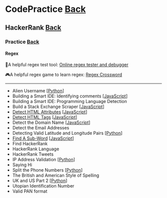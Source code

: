 # CodePractice [Back](https://blog.fish-404.icu/CodePractice/)

## HackerRank [Back](https://blog.fish-404.icu/CodePractice/HackerRank/)

### Practice [Back](https://blog.fish-404.icu/CodePractice/HackerRank/Practice/)

#### Regex 

📐A helpful regex test tool: [Online regex tester and debugger](https://regex101.com/) 

🎮A helpful regex game to learn regex: [Regex Crossword](https://regexcrossword.com/)

---
* Alien Username [[Python](https://github.com/fish-404/CodePractice/blob/main/HackerRank/Practice/Regex/Alien%20Username/Alien%20Username.py)]
* Building a Smart IDE: Identifying comments [[JavaScript](https://github.com/fish-404/CodePractice/blob/main/HackerRank/Practice/Regex/Building%20a%20Smart%20IDE:%20Identifying%20comments/identifyingComments.js)]
* Building a Smart IDE: Programming Language Detection
* Build a Stack Exchange Scraper [[JavaScript](https://github.com/fish-404/CodePractice/blob/main/HackerRank/Practice/Regex/Build%20a%20Stack%20Exchange%20Scraper/Build%20a%20Stack%20Exchange%20Scraper.js)]
* [Detect HTML Attributes](https://blog.fish-404.icu/CodePractice/HackerRank/Practice/Regex/Detect%20HTML%20Attributes/) [[JavaScript](https://github.com/fish-404/CodePractice/blob/main/HackerRank/Practice/Regex/Detect%20HTML%20Attributes/Detect%20HTML%20Attributes.js)]
* [Detect HTML Tags](https://blog.fish-404.icu/CodePractice/HackerRank/Practice/Regex/Detect%20HTML%20Tags/) [[JavaScript](https://github.com/fish-404/CodePractice/blob/main/HackerRank/Practice/Regex/Detect%20HTML%20Tags/Detect%20HTML%20Tags.js)]
* Detect the Domain Name [[JavaScript](https://github.com/fish-404/CodePractice/blob/main/HackerRank/Practice/Regex/Detect%20the%20Domain%20Name/Detect%20the%20Domain%20Name.js)]
* Detect the Email Addresses
* Detecting Valid Latitude and Longitude Pairs [[Python](https://github.com/fish-404/CodePractice/blob/main/HackerRank/Practice/Regex/Detecting%20Valid%20Latitude%20and%20Longitude%20Pairs/Detecting%20Valid%20Latitude%20and%20Longitude%20Pairs.py)]
* [Find A Sub-Word](https://blog.fish-404.icu/CodePractice/HackerRank/Practice/Regex/Find%20A%20Sub-Word/) [[JavaScript](https://github.com/fish-404/CodePractice/blob/main/HackerRank/Practice/Regex/Find%20A%20Sub-Word/Find%20A%20Sub-Word.js)]
* Find HackerRank
* HackerRank Language
* HackerRank Tweets
* IP Address Validation [[Python](https://github.com/fish-404/CodePractice/blob/main/HackerRank/Practice/Regex/IP%20Address%20Validation/IP%20Address%20Validation.py)]
* Saying Hi
* Split the Phone Numbers [[Python](https://github.com/fish-404/CodePractice/blob/main/HackerRank/Practice/Regex/Split%20the%20Phone%20Numbers/Split%20the%20Phone%20Numbers.py)]
* The British and American Style of Spelling
* UK and US Part 2 [[Python](https://github.com/fish-404/CodePractice/blob/main/HackerRank/Practice/Regex/UK%20and%20US%20Part%202/UK%20and%20US%20Part%202.py)]
* Utopian Identification Number
* Valid PAN format

